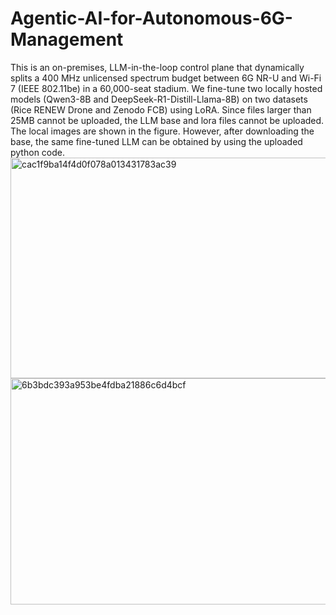 # Agentic-AI-for-Autonomous-6G-Management
This is an on-premises, LLM-in-the-loop control plane that dynamically splits a 400 MHz unlicensed spectrum budget between 6G NR-U and Wi-Fi 7 (IEEE 802.11be) in a 60,000-seat stadium. We fine-tune two locally hosted models (Qwen3-8B and DeepSeek-R1-Distill-Llama-8B) on two datasets (Rice RENEW Drone and Zenodo FCB) using LoRA.
Since files larger than 25MB cannot be uploaded, the LLM base and lora files cannot be uploaded. The local images are shown in the figure. However, after downloading the base, the same fine-tuned LLM can be obtained by using the uploaded python code.
<img width="681" height="353" alt="cac1f9ba14f4d0f078a013431783ac39" src="https://github.com/user-attachments/assets/051e3b8b-0d1b-4bfd-9324-9f5457f460b2" />
<img width="667" height="362" alt="6b3bdc393a953be4fdba21886c6d4bcf" src="https://github.com/user-attachments/assets/f41a9ca3-dcfe-46a3-a89b-1c59bac1de60" />
